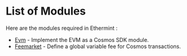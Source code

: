 <!--
order: 0
-->

# List of Modules

Here are the modules required in Ethermint :

- [Evm](evm/spec/README.md) - Implement the EVM as a Cosmos SDK module.
- [Feemarket](feemarket/spec/README.md) - Define a global variable fee for Cosmos transactions.